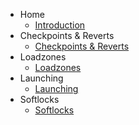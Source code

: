 <!-- docs/_sidebar.md -->
- Home
    - [Introduction](intro.md "Introduction")
- Checkpoints & Reverts
    - [Checkpoints & Reverts](checkpoint.md "Checkpoints & Reverts")
- Loadzones 
    - [Loadzones](loadzone.md "Loadzones")
- Launching
    - [Launching](launching.md "Loadzones")
- Softlocks
    - [Softlocks](softlock.md "Softlocks")

